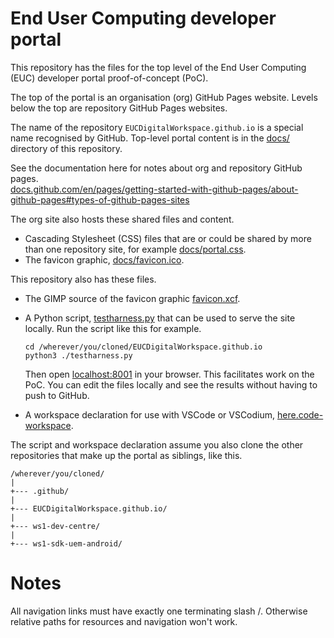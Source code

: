 # End User Computing developer portal
This repository has the files for the top level of the End User Computing (EUC)
developer portal proof-of-concept (PoC).

The top of the portal is an organisation (org) GitHub Pages website. Levels
below the top are repository GitHub Pages websites.

The name of the repository `EUCDigitalWorkspace.github.io` is a special name
recognised by GitHub. Top-level portal content is in the [docs/](docs/)
directory of this repository.

See the documentation here for notes about org and repository GitHub pages.  
[docs.github.com/en/pages/getting-started-with-github-pages/about-github-pages#types-of-github-pages-sites](https://docs.github.com/en/pages/getting-started-with-github-pages/about-github-pages#types-of-github-pages-sites)

The org site also hosts these shared files and content.

-   Cascading Stylesheet (CSS) files that are or could be shared by more than
    one repository site, for example [docs/portal.css](docs/portal.css).
-   The favicon graphic, [docs/favicon.ico](docs/favicon.ico).

This repository also has these files.

-   The GIMP source of the favicon graphic [favicon.xcf](favicon.xcf).

-   A Python script, [testharness.py](testharness.py) that can be used to serve
    the site locally. Run the script like this for example.

        cd /wherever/you/cloned/EUCDigitalWorkspace.github.io
        python3 ./testharness.py
    
    Then open [localhost:8001](localhost:8001) in your browser. This facilitates
    work on the PoC. You can edit the files locally and see the results without
    having to push to GitHub.

-   A workspace declaration for use with VSCode or VSCodium,
    [here.code-workspace](here.code-workspace).

The script and workspace declaration assume you also clone the other
repositories that make up the portal as siblings, like this.

    /wherever/you/cloned/
    |
    +--- .github/
    |
    +--- EUCDigitalWorkspace.github.io/
    |
    +--- ws1-dev-centre/
    |
    +--- ws1-sdk-uem-android/

# Notes
All navigation links must have exactly one terminating slash /. Otherwise
relative paths for resources and navigation won't work.
